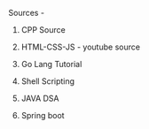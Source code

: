 Sources -

1. CPP Source

2. HTML-CSS-JS - youtube source

3. Go Lang Tutorial

4. Shell Scripting

5. JAVA DSA

6. Spring boot
